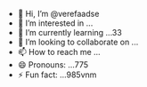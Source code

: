 - 👋 Hi, I’m @verefaadse
- 👀 I’m interested in ...
- 🌱 I’m currently learning ...33
- 💞️ I’m looking to collaborate on ...
- 📫 How to reach me ...
- 😄 Pronouns: ...775
- ⚡ Fun fact: ...985vnm

<!---
verefaadse/verefaadse is a ✨ special ✨ repository because its `README.md` (this file) appears on your GitHub profile.
You can click the Preview link to take a look at your changes.
--->
